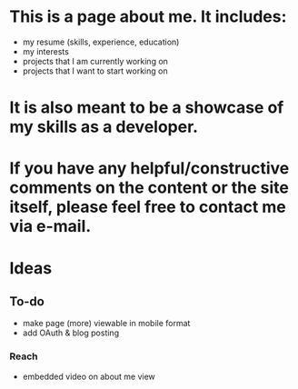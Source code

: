 # This is a page about me. It includes:
- my resume (skills, experience, education)
- my interests
- projects that I am currently working on
- projects that I want to start working on 

# It is also meant to be a showcase of my skills as a developer.

# If you have any helpful/constructive comments on the content or the site itself, please feel free to contact me via e-mail.

# Ideas
## To-do
- make page (more) viewable in mobile format
- add OAuth & blog posting
### Reach
- embedded video on about me view


